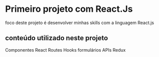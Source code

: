 # Primeiro projeto com React.Js

foco deste projeto é desenvolver minhas skills com a linguagem React.js

## conteúdo utilizado neste projeto

Componentes
React Routes
Hooks
formulários
APIs
Redux
